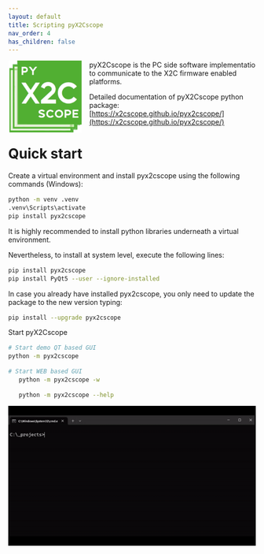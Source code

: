 ```yaml
---
layout: default
title: Scripting pyX2Cscope
nav_order: 4
has_children: false
---
```


<a href="https://x2cscope.github.io/pyx2cscope/"> <img src="../../images/pyx2cscope_logo.png" alt="LOGO" align="left" style="padding-right: 15px" width="150"/> </a>

pyX2Cscope is the PC side software implementatio to communicate to the X2C firmware enabled platforms.

Detailed documentation of pyX2Cscope python package: [https://x2cscope.github.io/pyx2cscope/](https://x2cscope.github.io/pyx2cscope/)


# Quick start

Create a virtual environment and install pyx2cscope using the following commands (Windows):

```bash
python -m venv .venv
.venv\Scripts\activate
pip install pyx2cscope
```

It is highly recommended to install python libraries underneath a virtual environment.

Nevertheless, to install at system level, execute the following lines:

```bash
pip install pyx2cscope
pip install PyQt5 --user --ignore-installed
```

In case you already have installed pyx2cscope, you only need to update the package to the new version typing:

```bash
pip install --upgrade pyx2cscope
```

Start pyX2Cscope

```bash
# Start demo QT based GUI
python -m pyx2cscope
```

```bash
# Start WEB based GUI
   python -m pyx2cscope -w
```

```bash
   python -m pyx2cscope --help
```

![pyX2Cscope animation](../../images/pyx2cscopeConsole.gif)